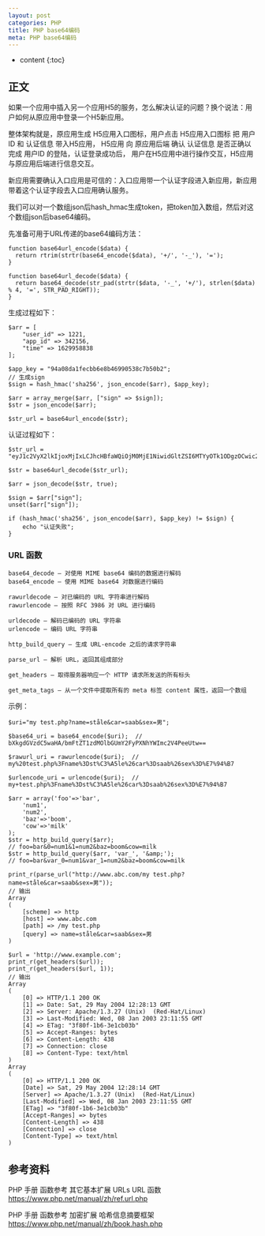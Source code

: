 ```yaml
---
layout: post
categories: PHP
title: PHP base64编码
meta: PHP base64编码
---
```

* content
{:toc}

## 正文

如果一个应用中插入另一个应用H5的服务，怎么解决认证的问题？换个说法：用户如何从原应用中登录一个H5新应用。

整体架构就是，原应用生成 H5应用入口图标，用户点击  H5应用入口图标 把 用户ID 和 认证信息 带入H5应用，
H5应用 向 原应用后端 确认 认证信息 是否正确以完成 用户ID 的登陆，认证登录成功后，
用户在H5应用中进行操作交互，H5应用与原应用后端进行信息交互。

新应用需要确认入口应用是可信的：入口应用带一个认证字段进入新应用，新应用带着这个认证字段去入口应用确认服务。

我们可以对一个数组json后hash_hmac生成token，把token加入数组，然后对这个数组json后base64编码。

先准备可用于URL传递的base64编码方法：
```
function base64url_encode($data) {
  return rtrim(strtr(base64_encode($data), '+/', '-_'), '=');
}

function base64url_decode($data) {
  return base64_decode(str_pad(strtr($data, '-_', '+/'), strlen($data) % 4, '=', STR_PAD_RIGHT));
}
```

生成过程如下：
```
$arr = [
    "user_id" => 1221,
    "app_id" => 342156,
    "time" => 1629958838
];

$app_key = "94a08da1fecbb6e8b46990538c7b50b2";
// 生成sign
$sign = hash_hmac('sha256', json_encode($arr), $app_key);

$arr = array_merge($arr, ["sign" => $sign]);
$str = json_encode($arr);

$str_url = base64url_encode($str);
```

认证过程如下：
```
$str_url = "eyJ1c2VyX2lkIjoxMjIxLCJhcHBfaWQiOjM0MjE1NiwidGltZSI6MTYyOTk1ODgzOCwic2lnbiI6ImVhMjU0MmJlNmVmOWQxNTZlNDMwOWFlOWU4ZTNhODIwNTZiNjI2MjExOWI2NzNlNjVmOGM2OWY4NjBlOWY4ZDIifQ";
 
$str = base64url_decode($str_url);

$arr = json_decode($str, true);

$sign = $arr["sign"];
unset($arr["sign"]);

if (hash_hmac('sha256', json_encode($arr), $app_key) != $sign) {
    echo "认证失败";
}
```

### URL 函数

    base64_decode — 对使用 MIME base64 编码的数据进行解码
    base64_encode — 使用 MIME base64 对数据进行编码
    
    rawurldecode — 对已编码的 URL 字符串进行解码
    rawurlencode — 按照 RFC 3986 对 URL 进行编码
    
    urldecode — 解码已编码的 URL 字符串
    urlencode — 编码 URL 字符串
    
    http_build_query — 生成 URL-encode 之后的请求字符串
    
    parse_url — 解析 URL，返回其组成部分
    
    get_headers — 取得服务器响应一个 HTTP 请求所发送的所有标头
    
    get_meta_tags — 从一个文件中提取所有的 meta 标签 content 属性，返回一个数组
    
    
    
示例：
```
$uri="my test.php?name=ståle&car=saab&sex=男";

$base64_uri = base64_encode($uri);	// bXkgdGVzdC5waHA/bmFtZT1zdMOlbGUmY2FyPXNhYWImc2V4PeeUtw==

$rawurl_uri = rawurlencode($uri);  // my%20test.php%3Fname%3Dst%C3%A5le%26car%3Dsaab%26sex%3D%E7%94%B7

$urlencode_uri = urlencode($uri);  // my+test.php%3Fname%3Dst%C3%A5le%26car%3Dsaab%26sex%3D%E7%94%B7

$arr = array('foo'=>'bar',
    'num1', 
    'num2',
    'baz'=>'boom',
    'cow'=>'milk'
);
$str = http_build_query($arr);  
// foo=bar&0=num1&1=num2&baz=boom&cow=milk
$str = http_build_query($arr, 'var_', '&amp;');  
// foo=bar&var_0=num1&var_1=num2&baz=boom&cow=milk 
              
print_r(parse_url("http://www.abc.com/my test.php?name=ståle&car=saab&sex=男"));
// 输出
Array
(
    [scheme] => http
    [host] => www.abc.com
    [path] => /my test.php
    [query] => name=ståle&car=saab&sex=男
)

$url = 'http://www.example.com';
print_r(get_headers($url));
print_r(get_headers($url, 1));
// 输出
Array
(
    [0] => HTTP/1.1 200 OK
    [1] => Date: Sat, 29 May 2004 12:28:13 GMT
    [2] => Server: Apache/1.3.27 (Unix)  (Red-Hat/Linux)
    [3] => Last-Modified: Wed, 08 Jan 2003 23:11:55 GMT
    [4] => ETag: "3f80f-1b6-3e1cb03b"
    [5] => Accept-Ranges: bytes
    [6] => Content-Length: 438
    [7] => Connection: close
    [8] => Content-Type: text/html
)
Array
(
    [0] => HTTP/1.1 200 OK
    [Date] => Sat, 29 May 2004 12:28:14 GMT
    [Server] => Apache/1.3.27 (Unix)  (Red-Hat/Linux)
    [Last-Modified] => Wed, 08 Jan 2003 23:11:55 GMT
    [ETag] => "3f80f-1b6-3e1cb03b"
    [Accept-Ranges] => bytes
    [Content-Length] => 438
    [Connection] => close
    [Content-Type] => text/html
)
```

## 参考资料

PHP 手册 函数参考 其它基本扩展 URLs URL 函数 <https://www.php.net/manual/zh/ref.url.php>

PHP 手册 函数参考 加密扩展 哈希信息摘要框架 <https://www.php.net/manual/zh/book.hash.php>
